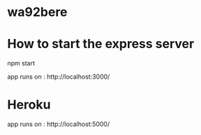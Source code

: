 # wa92bere

# How to start the express server

npm start

app runs on : http://localhost:3000/

# Heroku 

app runs on : http://localhost:5000/